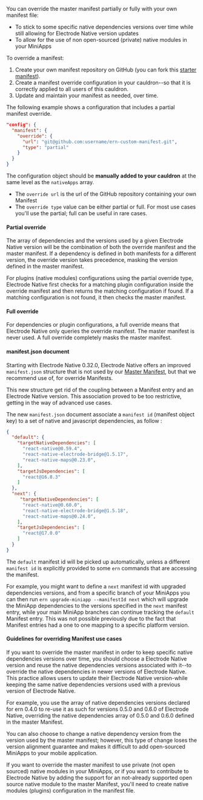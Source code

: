 You can override the master manifest partially or fully with your own manifest file:

- To stick to some specific native dependencies versions over time while still allowing for Electrode Native version updates
- To allow for the use of non open-sourced (private) native modules in your MiniApps

To override a manifest:

1. Create your own manifest repository on GitHub (you can fork this [starter manifest](https://github.com/electrode-io/electrode-native-starter-manifest)).
2. Create a manifest override configuration in your cauldron--so that it is correctly applied to all users of this cauldron.
3. Update and maintain your manifest as needed, over time.

The following example shows a configuration that includes a partial manifest override.

```json
"config": {
  "manifest": {
    "override": {
      "url": "git@github.com:username/ern-custom-manifest.git",
      "type": "partial"
    }
  }
}
```

The configuration object should be **manually added to your cauldron** at the same level as the `nativeApps` array.  

* The `override url` is the url of the GitHub repository containing your own Manifest  
* The `override type` value can be either partial or full. For most use cases you'll use the partial; full can be useful in rare cases.

#### Partial override

The array of dependencies and the versions used by a given Electrode Native version will be the combination of both the override manifest and the master manifest. If a dependency is defined in both manifests for a different version, the override version takes precedence, masking the version defined in the master manifest.

For plugins (native modules) configurations using the partial override type, Electrode Native first checks for a matching plugin configuration inside the override manifest and then returns the matching configuration if found. If a matching configuration is not found, it then checks the master manifest.

#### Full override

For dependencies or plugin configurations, a full override means that Electrode Native only queries the override manifest. The master manifest is never used. A full override  completely masks the master manifest.

#### manifest.json document

Starting with Electrode Native 0.32.0, Electrode Native offers an improved `manifest.json` structure that is not used by our [Master Manifest](https://github.com/electrode-io/electrode-native-manifest/blob/master/manifest.json), but that we recommend use of, for override Manifests.

This new structure get rid of the coupling between a Manifest entry and an Electrode Native version. This association proved to be too restrictive, getting in the way of advanced use cases.

The new `manifest.json` document associate a `manifest id` (manifest object key) to a set of native and javascript dependencies, as follow :

```json
{
  "default": {
    "targetNativeDependencies": [
      "react-native@0.59.4",
      "react-native-electrode-bridge@1.5.17",
      "react-native-maps@0.23.0",
    ],
    "targetJsDependencies": [
      "react@16.8.3"
    ]
  },
  "next": {
     "targetNativeDependencies": [
      "react-native@0.60.0",
      "react-native-electrode-bridge@1.5.18",
      "react-native-maps@0.24.0",
    ],
    "targetJsDependencies": [
      "react@17.0.0"
    ]
  }
}
```

The `default` manifest id will be picked up automatically, unless a different `manifest id` is explicitly provided to some `ern` commands that are accessing the manifest.

For example, you might want to define a `next` manifest id with upgraded dependencies versions, and from a specific branch of your MiniApps you can then run `ern upgrade-miniapp --manifestId next` which will upgrade the MiniApp dependencies to the versions specified in the `next` manifest entry, while your main MiniApp branches can continue tracking the `default` Manifest entry. This was not possible previously due to the fact that Manifest entries had a one to one mapping to a specific platform version.

#### Guidelines for overriding Manifest use cases

If you want to override the master manifest in order to keep specific native dependencies versions over time, you should choose a Electrode Native version and reuse the native dependencies versions associated with it--to override the native dependencies in newer versions of Electrode Native. This practice allows users to update their Electrode Native version-while keeping the same native dependencies versions used with a previous version of Electrode Native.

For example, you use the array of native dependencies versions declared for ern 0.4.0 to re-use it as such for versions 0.5.0 and 0.6.0 of Electrode Native, overriding the native dependencies array of 0.5.0 and 0.6.0 defined in the master Manifest.

You can also choose to change a native dependency version from the version used by the master manifest; however, this type of change loses the version alignment guarantee and makes it difficult to add open-sourced MiniApps to your mobile application.

If you want to override the master manifest to use private (not open sourced) native modules in your MiniApps, or if you want to contribute to Electrode Native by adding the support for an not-already supported open source native module to the master Manifest, you'll need to create native modules (plugins) configuration in the manifest file.

